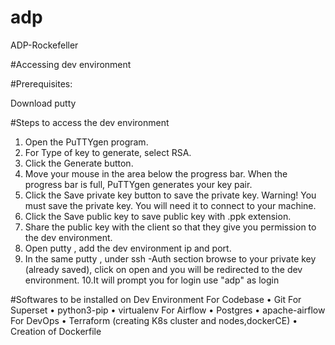 # adp
ADP-Rockefeller  

#Accessing dev environment

#Prerequisites:

 Download putty 
 
#Steps to access the dev environment
1. Open the PuTTYgen program.
2. For Type of key to generate, select RSA.
3. Click the Generate button.
4. Move your mouse in the area below the progress bar. When the progress bar is full, PuTTYgen generates your key pair.
5. Click the Save private key button to save the private key. Warning! You must save the private key. You will need it to connect to your machine.
6. Click the Save public key to save public key with .ppk extension.
7. Share the public key with the client so that they give you permission to the dev environment.
8. Open putty , add the dev environment ip and port.
9. In the same putty , under ssh -Auth section browse to your private key (already saved), click on open and you will be redirected to the dev environment. 
10.It will prompt you for login use "adp" as login

#Softwares to be installed on Dev Environment
For Codebase
•	Git
For Superset
•	python3-pip
•	virtualenv
For Airflow
•	Postgres
•	apache-airflow
For DevOps
•	Terraform (creating K8s cluster and nodes,dockerCE)
•	Creation of Dockerfile


